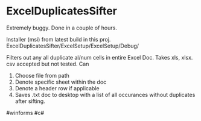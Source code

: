 # ExcelDuplicatesSifter
Extremely buggy. Done in a couple of hours.

Installer (msi) from latest build in this proj.
ExcelDuplicatesSifter/ExcelSetup/ExcelSetup/Debug/

Filters out any all duplicate al/num cells in entire Excel Doc. Takes xls, xlsx. csv accepted but not tested.
Can
1) Choose file from path
2) Denote specific sheet within the doc
3) Denote a header row if applicable
4) Saves .txt doc to desktop with a list of all occurances without duplicates after sifting.

#winforms #c#
